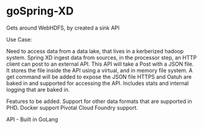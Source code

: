 # goSpring-XD
Gets around WebHDFS, by created a sink API

Use Case:

Need to access data from a data lake, that lives in a kerberized hadoop system. 
Spring XD ingest data from sources, in the processor step, an HTTP client can post to an external API. 
This API will take a Post with a JSON file. 
It stores the file inside the API using a virtual, and in memory file system. 
A get command will be added to expose the JSON file
HTTPS and Oatuh are baked in and supported for accessing the API. 
Includes stats and internal logging that are baked in. 


Features to be added. 
Support for other data formats that are supported in PHD. 
Docker support
Pivotal Cloud Foundry support. 


API - Built in GoLang


